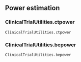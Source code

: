## Power estimation

### ClinicalTrialUtilities.ctpower
```@docs
ClinicalTrialUtilities.ctpower
```

### ClinicalTrialUtilities.bepower
```@docs
ClinicalTrialUtilities.bepower
```
